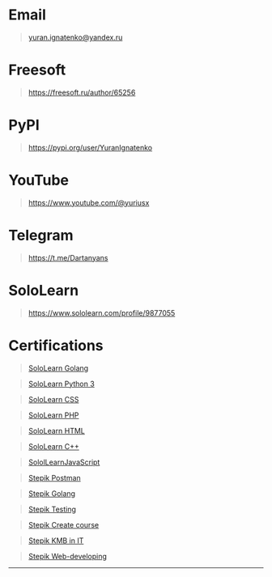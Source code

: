 # Email

> yuran.ignatenko@yandex.ru

# Freesoft

> https://freesoft.ru/author/65256

# PyPI

> https://pypi.org/user/YuranIgnatenko

# YouTube

> https://www.youtube.com/@yuriusx

# Telegram

> https://t.me/Dartanyans

# SoloLearn

> https://www.sololearn.com/profile/9877055

# Certifications

> [SoloLearn Golang](https://www.sololearn.com/certificates/course/en/9358266/1164/landscape/png)

> [SoloLearn Python 3](https://www.sololearn.com/certificates/course/en/9358266/1073/landscape/png)

> [SoloLearn CSS](https://www.sololearn.com/certificates/course/en/9358266/1023/landscape/png)

> [SoloLearn PHP](https://www.sololearn.com/certificates/course/en/9358266/1059/landscape/png)

> [SoloLearn HTML](https://www.sololearn.com/certificates/course/en/9358266/1014/landscape/png)

> [SoloLearn C++](https://api2.sololearn.com/v2/certificates/CT-PNILLN4V/image/png)

> [SololLearnJavaScript](https://api2.sololearn.com/v2/certificates/CT-YGPU0SNM/image/png)

> [Stepik Postman](https://stepik.org/certificate/589349644a7dfcf485da13598cf67af5cd2c234c.pdf)

> [Stepik Golang](https://stepik.org/certificate/7fcd4518a07349324b5e48aa68f80e1b165f0328.pdf)

> [Stepik Testing](https://stepik.org/certificate/e6fea1b54fd88387ba89d5dcbb6a649efb6712e9.pdf)

> [Stepik Create course](https://stepik.org/certificate/359a30391ac8bde7251c4cf0a7e01738d2f11aeb.pdf)

> [Stepik KMB in IT](https://stepik.org/certificate/01c99d82332885a4dd03ba9c4e8cfb89dd1ca716.pdf)

> [Stepik Web-developing](https://stepik.org/certificate/c0169f24e1676fd1642a9f1e1f3d0de09ac549d5.pdf)

***
